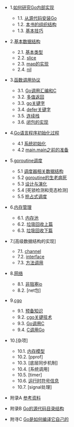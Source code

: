* 1.[如何研究Go内部实现](01.0.md)
   - 1.1. [从源代码安装Go](01.1.md)
   - 1.2. [本书的组织结构](01.2.md)
   - 1.3. [基本技巧](01.3.md)
* 2.[基本数据结构](02.0.md)
   - 2.1. [基本类型](02.1.md)
   - 2.2. [slice](02.2.md)
   - 2.3. [map的实现](02.3.md)
   - 2.4. [nil](02.4.md)
* 3.[函数调用协议](03.0.md)
   - 3.1. [Go调用汇编和C](03.1.md)
   - 3.2. [多值返回](03.2.md)
   - 3.3. [go关键字](03.3.md)
   - 3.4. [defer关键字](03.4.md)
   - 3.5. [连续栈](03.5.md)
   - 3.6. [闭包的实现](03.6.md)
* 4.[Go语言程序初始化过程](04.0.md)
   - 4.1 [系统初始化](04.1.md)
   - 4.2 [main.main之前的准备](04.2.md)
* 5.[goroutine调度](05.0.md)
   - 5.1 [调度器相关数据结构](05.1.md)
   - 5.2 [goroutine的生老病死](05.2.md)
   - 5.3 [设计与演化](05.3.md)
   - 5.4 [死锁检测和竞态检测]
   - 5.5 [抢占式调度](05.5.md)
* 6.[内存管理](06.0.md)
   - 6.1. [内存池](06.1.md)
   - 6.2. [垃圾回收上篇](06.2.md)
   - 6.3. [垃圾回收下篇](06.3.md)
* 7.[高级数据结构的实现]
   - 7.1. [channel](07.1.md)
   - 7.2. [interface](07.2.md)
   - 7.3. [方法调用](07.3.md)
* 8.[网络](08.0.md)
   - 8.1. [非阻塞io](08.1.md)
   - 8.2. [net包]
* 9.[cgo](09.0.md)
   - 9.1. [预备知识](09.1.md)
   - 9.2. [cgo关键技术](09.2.md)
   - 9.3. [Go调用C](09.3.md)
   - 9.4. [C调用Go](09.4.md)
* 10.[杂项]
   - 10.1. [内存模型](10.1.md)
   - 10.2. [pprof]
   - 10.3. [底层同步机制]
   - 10.4. [系统调用]
   - 10.5. [timer]
   - 10.6. [运行时符号信息](10.7.md)
   - 10.7. [signal处理]

* 附录A [参考资料](ref.md)
* 附录B [Go的源代码目录结构](ref2.md)
* 附寻C [Go是如何编译它自己的](ref3.md)
